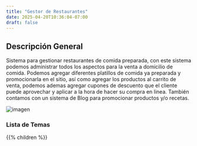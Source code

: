 ```yaml
---
title: "Gestor de Restaurantes"
date: 2025-04-20T10:36:04-07:00
draft: false
---
```


## Descripción General
Sistema para gestionar restaurantes de comida preparada, con este sistema podemos administrar todos los aspectos para la venta a domicilio de comida. Podemos agregar diferentes platillos de comida ya preparada y promocionarla en el sitio, así como agregar los productos al carrito de venta, podemos ademas agregar cupones de descuento que el cliente puede aprovechar y aplicar a la hora de hacer su compra en linea. También contamos con un sistema de Blog para promocionar productos y/o recetas.

![imagen](/proyectos/foodpark/20250329165233.png)

### Lista de Temas
{{% children  %}}